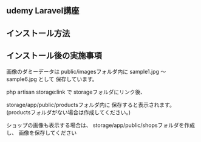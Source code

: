 ## udemy Laravel講座

## インストール方法

## インストール後の実施事項

画像のダミーデータは
public/imagesフォルダ内に
sample1.jpg ～ sample6.jpg として
保存しています。

php artisan storage:link で
storageフォルダにリンク後、

storage/app/public/productsフォルダ内に
保存すると表示されます。
(productsフォルダがない場合は作成してください。)

ショップの画像も表示する場合は、
storage/app/public/shopsフォルダを作成し、
画像を保存してください
